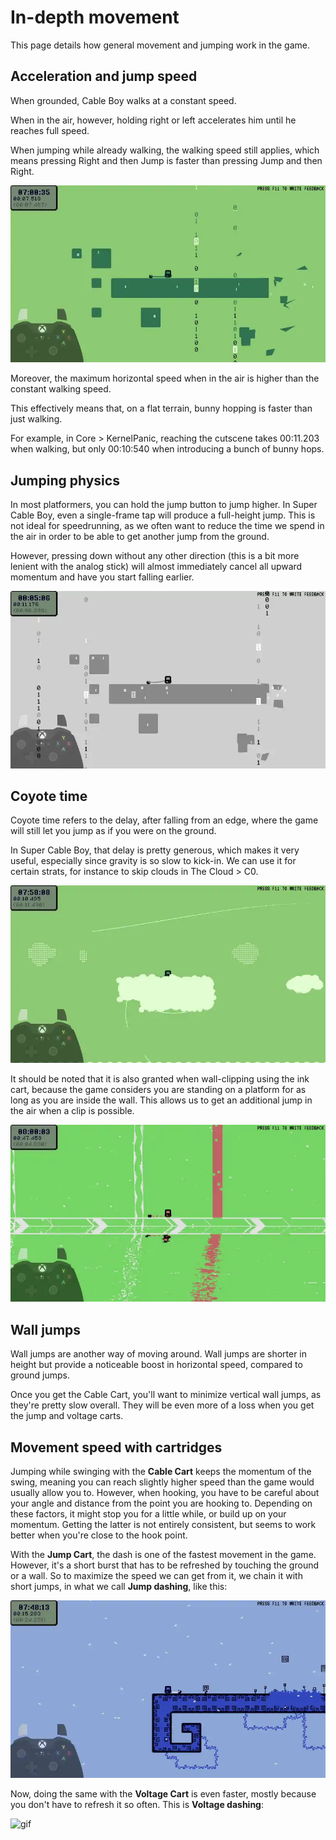# In-depth movement

This page details how general movement and jumping work in the game.

## Acceleration and jump speed

When grounded, Cable Boy walks at a constant speed.

When in the air, however, holding right or left accelerates him until he reaches full speed.

When jumping while already walking, the walking speed still applies, which means pressing Right and then Jump is faster than pressing Jump and then Right.

![gif](https://github.com/Doublevil/scbspeedrun/blob/main/media/tech/Movement_AerialAcceleration.webp)

Moreover, the maximum horizontal speed when in the air is higher than the constant walking speed.

This effectively means that, on a flat terrain, bunny hopping is faster than just walking.

For example, in Core > KernelPanic, reaching the cutscene takes 00:11.203 when walking, but only 00:10:540 when introducing a bunch of bunny hops.

## Jumping physics

In most platformers, you can hold the jump button to jump higher. In Super Cable Boy, even a single-frame tap will produce a full-height jump. This is not ideal for speedrunning, as we often want to reduce the time we spend in the air in order to be able to get another jump from the ground.

However, pressing down without any other direction (this is a bit more lenient with the analog stick) will almost immediately cancel all upward momentum and have you start falling earlier.

![gif](https://github.com/Doublevil/scbspeedrun/blob/main/media/tech/Movement_JumpCancel.webp)

## Coyote time

Coyote time refers to the delay, after falling from an edge, where the game will still let you jump as if you were on the ground.

In Super Cable Boy, that delay is pretty generous, which makes it very useful, especially since gravity is so slow to kick-in. We can use it for certain strats, for instance to skip clouds in The Cloud > C0.

![gif](https://github.com/Doublevil/scbspeedrun/blob/main/media/tech/Movement_CoyoteTimeCloudSkip.webp)

It should be noted that it is also granted when wall-clipping using the ink cart, because the game considers you are standing on a platform for as long as you are inside the wall. This allows us to get an additional jump in the air when a clip is possible.

![gif](https://github.com/Doublevil/scbspeedrun/blob/main/media/tech/Movement_WallClipCoyoteTime.webp)

## Wall jumps

Wall jumps are another way of moving around. Wall jumps are shorter in height but provide a noticeable boost in horizontal speed, compared to ground jumps.

Once you get the Cable Cart, you'll want to minimize vertical wall jumps, as they're pretty slow overall. They will be even more of a loss when you get the jump and voltage carts.

## Movement speed with cartridges

Jumping while swinging with the **Cable Cart** keeps the momentum of the swing, meaning you can reach slightly higher speed than the game would usually allow you to. However, when hooking, you have to be careful about your angle and distance from the point you are hooking to. Depending on these factors, it might stop you for a little while, or build up on your momentum. Getting the latter is not entirely consistent, but seems to work better when you're close to the hook point.

With the **Jump Cart**, the dash is one of the fastest movement in the game. However, it's a short burst that has to be refreshed by touching the ground or a wall. So to maximize the speed we can get from it, we chain it with short jumps, in what we call **Jump dashing**, like this:

![gif](https://github.com/Doublevil/scbspeedrun/blob/main/media/tech/Movement_JumpDash.webp)

Now, doing the same with the **Voltage Cart** is even faster, mostly because you don't have to refresh it so often. This is **Voltage dashing**:

![gif](https://github.com/Doublevil/scbspeedrun/blob/main/media/tech/Movement_VoltageDash.webp)
